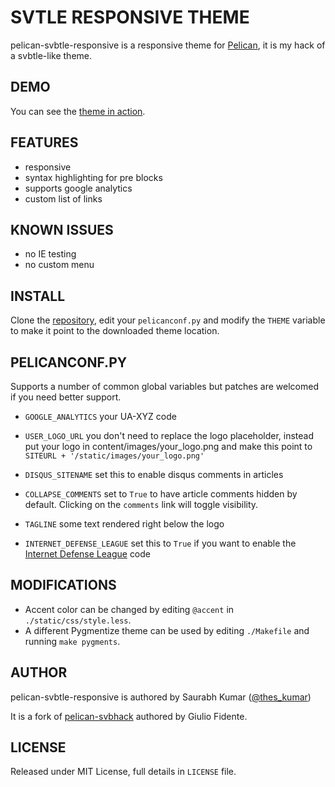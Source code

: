 # SVTLE RESPONSIVE THEME

pelican-svbtle-responsive is a responsive theme for [Pelican](http://getpelican.com), it is my hack of a svbtle-like theme.

## DEMO

You can see the [theme in action](http://saurabh-kumar.com/).

## FEATURES

- responsive
- syntax highlighting for pre blocks
- supports google analytics
- custom list of links

## KNOWN ISSUES

- no IE testing
- no custom menu

## INSTALL

Clone the [repository](https://github.com/theskumar/pelican-svbtle-responsive), edit your `pelicanconf.py` and modify the `THEME` variable to make it point to the downloaded theme location.

## PELICANCONF.PY

Supports a number of common global variables but patches are welcomed if you need better support.

- `GOOGLE_ANALYTICS` your UA-XYZ code

- `USER_LOGO_URL` you don't need to replace the logo placeholder, instead put your logo in content/images/your_logo.png and make this point to `SITEURL + '/static/images/your_logo.png'`

- `DISQUS_SITENAME` set this to enable disqus comments in articles

- `COLLAPSE_COMMENTS` set to `True` to have article comments hidden by default. Clicking on the `comments` link will toggle visibility.

- `TAGLINE` some text rendered right below the logo

- `INTERNET_DEFENSE_LEAGUE` set this to `True` if you want to enable the [Internet Defense League](http://internetdefenseleague.org) code


## MODIFICATIONS

- Accent color can be changed by editing `@accent` in `./static/css/style.less`.
- A different Pygmentize theme can be used by editing `./Makefile` and running `make pygments`.

## AUTHOR

pelican-svbtle-responsive is authored by Saurabh Kumar ([@thes_kumar](http://twitter.com/thes_kumar))

It is a fork of [pelican-svbhack](https://github.com/giulivo/pelican-svbhack) authored by Giulio Fidente.

## LICENSE

Released under MIT License, full details in `LICENSE` file.
